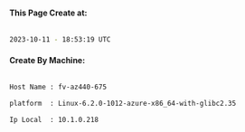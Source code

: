 
   
#### This Page Create at:

```bash

2023-10-11 - 18:53:19 UTC

```

#### Create By Machine:

```bash

Host Name : fv-az440-675

platform  : Linux-6.2.0-1012-azure-x86_64-with-glibc2.35

Ip Local  : 10.1.0.218

```

